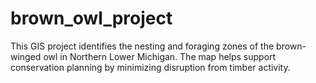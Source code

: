 # brown_owl_project
This GIS project identifies the nesting and foraging zones of the brown-winged owl in Northern Lower Michigan. The map helps support conservation planning by minimizing disruption from timber activity.
